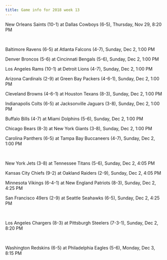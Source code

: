```yaml
---
title: Game info for 2018 week 13
---
```

New Orleans Saints (10-1) at Dallas Cowboys (6-5), Thursday, Nov 29, 8:20 PM


<br/>

Baltimore Ravens (6-5) at Atlanta Falcons (4-7), Sunday, Dec 2, 1:00 PM

Denver Broncos (5-6) at Cincinnati Bengals (5-6), Sunday, Dec 2, 1:00 PM

Los Angeles Rams (10-1) at Detroit Lions (4-7), Sunday, Dec 2, 1:00 PM

Arizona Cardinals (2-9) at Green Bay Packers (4-6-1), Sunday, Dec 2, 1:00 PM

Cleveland Browns (4-6-1) at Houston Texans (8-3), Sunday, Dec 2, 1:00 PM

Indianapolis Colts (6-5) at Jacksonville Jaguars (3-8), Sunday, Dec 2, 1:00 PM

Buffalo Bills (4-7) at Miami Dolphins (5-6), Sunday, Dec 2, 1:00 PM

Chicago Bears (8-3) at New York Giants (3-8), Sunday, Dec 2, 1:00 PM

Carolina Panthers (6-5) at Tampa Bay Buccaneers (4-7), Sunday, Dec 2, 1:00 PM


<br/>

New York Jets (3-8) at Tennessee Titans (5-6), Sunday, Dec 2, 4:05 PM

Kansas City Chiefs (9-2) at Oakland Raiders (2-9), Sunday, Dec 2, 4:05 PM

Minnesota Vikings (6-4-1) at New England Patriots (8-3), Sunday, Dec 2, 4:25 PM

San Francisco 49ers (2-9) at Seattle Seahawks (6-5), Sunday, Dec 2, 4:25 PM


<br/>

Los Angeles Chargers (8-3) at Pittsburgh Steelers (7-3-1), Sunday, Dec 2, 8:20 PM


<br/>

Washington Redskins (6-5) at Philadelphia Eagles (5-6), Monday, Dec 3, 8:15 PM

